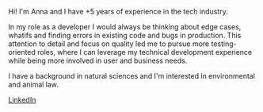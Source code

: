 Hi! I'm Anna and I have +5 years of experience in the tech industry.

In my role as a developer I would always be thinking about edge cases, whatifs and finding errors in existing code and bugs in production. This attention to detail and focus on quality led me to pursue more testing-oriented roles, where I can leverage my technical development experience while being more involved in user and business needs.

I have a background in natural sciences and I'm interested in environmental and animal law.

[LinkedIn](https://www.linkedin.com/in/annavidalperez/)
